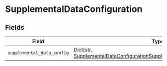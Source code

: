 # SupplementalDataConfiguration


## Fields

| Field                                                                                                                                                                  | Type                                                                                                                                                                   | Required                                                                                                                                                               | Description                                                                                                                                                            |
| ---------------------------------------------------------------------------------------------------------------------------------------------------------------------- | ---------------------------------------------------------------------------------------------------------------------------------------------------------------------- | ---------------------------------------------------------------------------------------------------------------------------------------------------------------------- | ---------------------------------------------------------------------------------------------------------------------------------------------------------------------- |
| `supplemental_data_config`                                                                                                                                             | Dict[str, [SupplementalDataConfigurationSupplementalDataSourceConfiguration](../../models/shared/supplementaldataconfigurationsupplementaldatasourceconfiguration.md)] | :heavy_minus_sign:                                                                                                                                                     | N/A                                                                                                                                                                    |